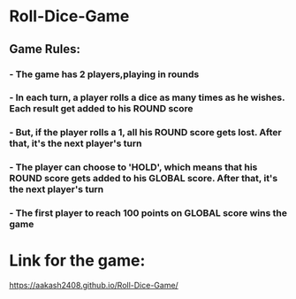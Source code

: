 # Roll-Dice-Game

## Game Rules:
### - The game has 2 players,playing in rounds

### - In each turn, a player rolls a dice as many times as he wishes. Each result get added to his ROUND score
### - But, if the player rolls a 1, all his ROUND score gets lost. After that, it's the next player's turn

### - The player can choose to 'HOLD', which means that his ROUND score gets added to his GLOBAL score. After that, it's the next player's turn

### - The first player to reach 100 points on GLOBAL score wins the game

# Link for the game:
https://aakash2408.github.io/Roll-Dice-Game/
